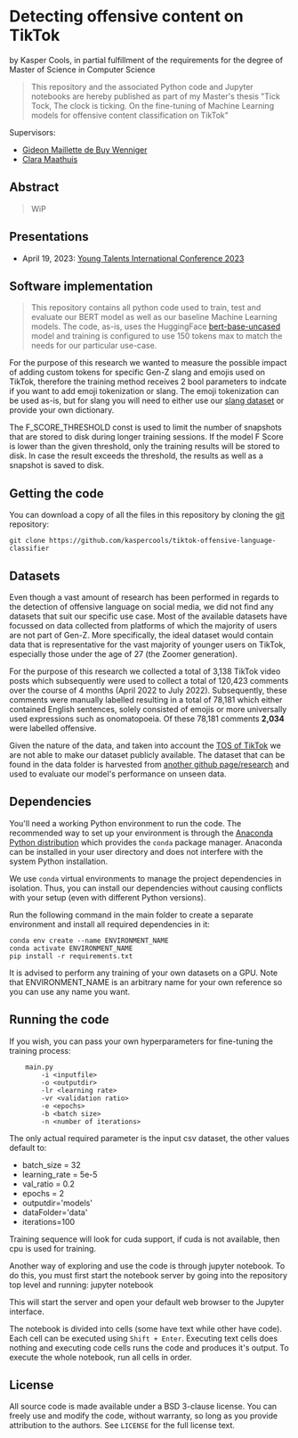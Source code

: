 # Detecting offensive content on TikTok

by
Kasper Cools, in partial fulfillment of the requirements for the degree of Master of Science in Computer Science

> This repository and the associated Python code and Jupyter notebooks are hereby published as part of my Master's thesis "Tick Tock, The clock is ticking. On the fine-tuning of Machine Learning models for offensive content classification on TikTok"

Supervisors:  
- [Gideon Maillette de Buy Wenniger](https://scholar.google.nl/citations?user=7X7QIrgAAAAJ&hl=en)
- [Clara Maathuis](https://scholar.google.com/citations?user=WqR3BVwAAAAJ&hl=en)

## Abstract
> WiP

## Presentations

- April 19, 2023: [Young Talents International Conference 2023](http://ytic.eu)

## Software implementation

> This repository contains all python code used to train, test and evaluate our BERT model as well as our baseline Machine Learning models.
> The code, as-is, uses the HuggingFace [bert-base-uncased](https://huggingface.co/bert-base-uncased) model and training is configured to use 150 tokens max to match the needs for our particular use-case.

For the purpose of this research we wanted to measure the possible impact of adding custom tokens for specific Gen-Z slang and emojis used on TikTok, therefore the training method receives 2 bool parameters to indcate if you want to add emoji tokenization or slang. The emoji tokenization can be used as-is, but for slang you will need to either use our [slang dataset](https://github.com/kaspercools/genz-dataset) or provide your own dictionary.

The F_SCORE_THRESHOLD const is used to limit the number of snapshots that are stored to disk during longer training sessions. If the model F Score is lower than the given threshold, only the training results will be stored to disk. In case the result exceeds the threshold, the results as well as a snapshot is saved to disk.

## Getting the code

You can download a copy of all the files in this repository by cloning the
[git](https://git-scm.com/) repository:

    git clone https://github.com/kaspercools/tiktok-offensive-language-classifier

## Datasets
Even though a vast amount of research has been performed in regards to the detection
of offensive language on social media, we did not find any datasets that suit our specific
use case. Most of the available datasets have focussed on data collected from platforms of
which the majority of users are not part of Gen-Z.
More specifically, the ideal dataset would contain data that is representative for the vast majority of
younger users on TikTok, especially those under the age of 27 (the Zoomer generation).

For the purpose of this research we collected a total of 3,138 TikTok video posts which subsequently were used to collect a total of 120,423 comments over the course of 4 months (April 2022 to July 2022). Subsequently, these comments were manually labelled resulting in a total of 78,181 which either contained English sentences, solely consisted of emojis or more universally used expressions such as onomatopoeia. Of these 78,181 comments **2,034** were labelled offensive.

Given the nature of the data, and taken into account the [TOS of TikTok](https://www.tiktok.com/legal/page/eea/terms-of-service/en) we are not able to make our dataset publicly available.
The dataset that can be found in the data folder is harvested from [another github page/research](https://github.com/dhavalpotdar/detecting-offensive-language-in-tweets) and used to evaluate our model's performance on unseen data.

## Dependencies

You'll need a working Python environment to run the code.
The recommended way to set up your environment is through the
[Anaconda Python distribution](https://www.anaconda.com/download/) which
provides the `conda` package manager.
Anaconda can be installed in your user directory and does not interfere with
the system Python installation.

We use `conda` virtual environments to manage the project dependencies in
isolation.
Thus, you can install our dependencies without causing conflicts with your
setup (even with different Python versions).

Run the following command in the main folder to create a separate environment and install all required
dependencies in it:

    conda env create --name ENVIRONMENT_NAME
    conda activate ENVIRONMENT_NAME
    pip install -r requirements.txt

It is advised to perform any training of your own datasets on a GPU.
Note that ENVIRONMENT_NAME is an arbitrary name for your own reference so you can use any name you want.

## Running the code
If you wish, you can pass your own hyperparameters for fine-tuning the training process:
```    
    main.py 
        -i <inputfile> 
        -o <outputdir> 
        -lr <learning rate> 
        -vr <validation ratio> 
        -e <epochs> 
        -b <batch size> 
        -n <number of iterations>
````

The only actual required parameter is the input csv dataset, the other values default to:
- batch_size = 32
- learning_rate = 5e-5
- val_ratio = 0.2
- epochs = 2
- outputdir='models'
- dataFolder='data'
- iterations=100

Training sequence will look for cuda support, if cuda is not available, then cpu is used for training.

Another way of exploring and use the code is through jupyter notebook.
To do this, you must first start the notebook server by going into the
repository top level and running:
    jupyter notebook

This will start the server and open your default web browser to the Jupyter
interface. 

The notebook is divided into cells (some have text while other have code).
Each cell can be executed using `Shift + Enter`.
Executing text cells does nothing and executing code cells runs the code
and produces it's output.
To execute the whole notebook, run all cells in order.

## License

All source code is made available under a BSD 3-clause license. You can freely
use and modify the code, without warranty, so long as you provide attribution
to the authors. See `LICENSE` for the full license text.
